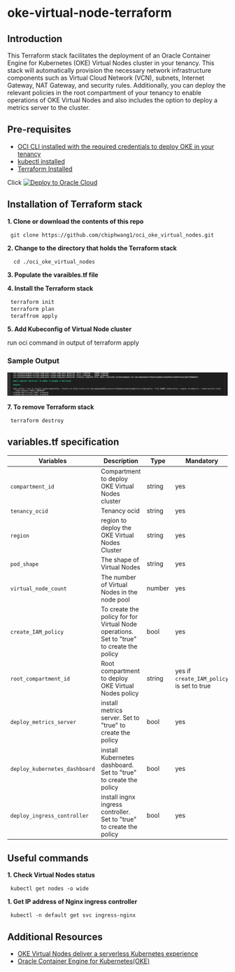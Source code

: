 # oke-virtual-node-terraform


## Introduction


This Terraform stack facilitates the deployment of an Oracle Container Engine for Kubernetes (OKE) Virtual Nodes cluster in your tenancy. This stack will automatically provision the necessary network infrastructure components such as Virtual Cloud Network (VCN), subnets, Internet Gateway, NAT Gateway, and security rules. Additionally, you can deploy the relevant policies in the root compartment of your tenancy to enable operations of OKE Virtual Nodes and also includes the option to deploy a metrics server to the cluster.

## Pre-requisites

- [OCI CLI installed with the required credentials to deploy OKE in your tenancy](https://docs.oracle.com/en-us/iaas/Content/API/SDKDocs/cliinstall.htm)
- [kubectl installed](https://kubernetes.io/docs/tasks/tools/)
- [Terraform Installed](https://developer.hashicorp.com/terraform/tutorials/aws-get-started/install-cli)


Click [![Deploy to Oracle Cloud](https://oci-resourcemanager-plugin.plugins.oci.oraclecloud.com/latest/deploy-to-oracle-cloud.svg)](https://cloud.oracle.com/resourcemanager/stacks/create?region=home&zipUrl=https://github.com/chiphwang1/oci_oke_virtuaal_nodes/archive/refs/tags/v5.zip)

## Installation of Terraform stack

**1. Clone or download the contents of this repo** 
     
     git clone https://github.com/chiphwang1/oci_oke_virtual_nodes.git

**2. Change to the directory that holds the Terraform stack** 

      cd ./oci_oke_virtual_nodes

**3. Populate the varaibles.tf file**


**4. Install the Terraform stack**

     terraform init
     terraform plan
     teraffrom apply
  

**5. Add Kubeconfig of Virtual Node cluster**

     
 run oci command in output of terraform apply

###  Sample Output 
![title](kubeconfig1.png)


**7. To remove Terraform stack**

     terraform destroy
     
 
##  variables.tf specification


| Variables                          | Description                                                         | Type   | Mandatory |
| ---------------------------------- | ------------------------------------------------------------------- | ------ | --------- |
| `compartment_id` | Compartment to deploy OKE Virtual Nodes cluster | string | yes  |
| `tenancy_ocid` | Tenancy ocid| string | yes  |
| `region` | region to deploy the OKE Virtual Nodes Cluster  | string | yes     |
| `pod_shape` | The shape of Virtual Nodes | string | yes       |
| `virtual_node_count` | The number of Virtual Nodes in the node pool  | number | yes       |
| `create_IAM_policy` | To create the policy for for Virtual Node operations. Set to "true" to create the policy | bool | yes       |
| `root_compartment_id` | Root compartment to deploy OKE Virtual Nodes policy | string | yes if  `create_IAM_policy` is set to true |
| `deploy_metrics_server` | install metrics server. Set to "true" to create the policy | bool | yes  |
| `deploy_kubernetes_dashboard` | install Kubernetes dashboard. Set to "true" to create the policy | bool | yes  |
| `deploy_ingress_controller` | install ingnx ingress controller. Set to "true" to create the policy | bool | yes  |


## Useful commands 


**1. Check Virtual Nodes status**
     
     kubectl get nodes -o wide

**1. Get IP address of Nginx ingress controller**

     kubectl -n default get svc ingress-nginx

## Additional Resources

- [OKE Virtual Nodes deliver a serverless Kubernetes experience](https://blogs.oracle.com/cloud-infrastructure/post/oke-virtual-nodes-deliver-serverless-experience)
- [Oracle Container Engine for Kubernetes(OKE)](https://www.oracle.com/cloud/cloud-native/container-engine-kubernetes/#:~:text=Oracle%20Cloud%20Infrastructure%20Container%20Engine,complexities%20of%20the%20Kubernetes%20infrastructure.)
